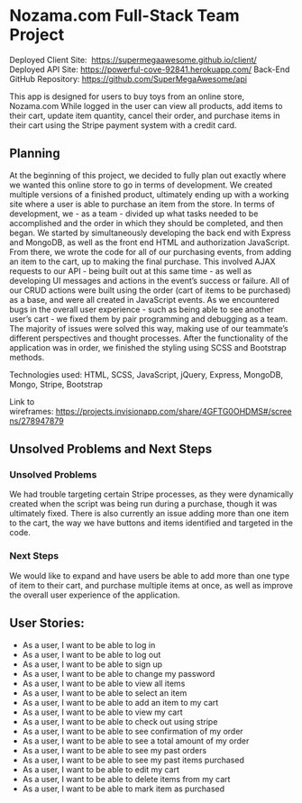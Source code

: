 # Nozama.com Full-Stack Team Project

Deployed Client Site:  https://supermegaawesome.github.io/client/ Deployed API Site: https://powerful-cove-92841.herokuapp.com/
Back-End GitHub Repository: https://github.com/SuperMegaAwesome/api

This app is designed for users to buy toys from an online store, Nozama.com
While logged in the user can view all products, add items to their cart, update item quantity, cancel their order, and purchase items in their cart using the Stripe payment system with a credit card.

## Planning

At the beginning of this project, we decided to fully plan out exactly where we wanted this online store to go in terms of development.
We created multiple versions of a finished product, ultimately ending up with a working site where a user is able to purchase an item from the store.
In terms of development, we - as a team - divided up what tasks needed to be accomplished and the order in which they should be completed, and then began. We started by simultaneously developing the back end with Express and MongoDB, as well as the front end HTML and authorization JavaScript.
From there, we wrote the code for all of our purchasing events, from adding an item to the cart, up to making the final purchase. This involved AJAX requests to our API - being built out at this same time - as well as developing UI messages and actions in the event’s success or failure.
All of our CRUD actions were built using the order (cart of items to be purchased) as a base, and were all created in JavaScript events.
As we encountered bugs in the overall user experience - such as being able to see another user’s cart - we fixed them by pair programming and debugging as a team. The majority of issues were solved this way, making use of our teammate’s different perspectives and thought processes.
After the functionality of the application was in order, we finished the styling using SCSS and Bootstrap methods.

Technologies used: HTML, SCSS, JavaScript, jQuery, Express, MongoDB, Mongo, Stripe, Bootstrap

Link to wireframes: https://projects.invisionapp.com/share/4GFTG0OHDMS#/screens/278947879

## Unsolved Problems and Next Steps

### Unsolved Problems
We had trouble targeting certain Stripe processes, as they were dynamically created when the script was being run during a purchase, though it was ultimately fixed.
There is also currently an issue adding more than one item to the cart, the way we have buttons and items identified and targeted in the code.

### Next Steps
We would like to expand and have users be able to add more than one type of item to their cart, and purchase multiple items at once, as well as improve the overall user experience of the application.

## User Stories:

* As a user, I want to be able to log in
* As a user, I want to be able to log out
* As a user, I want to be able to sign up
* As a user, I want to be able to change my password
* As a user, I want to be able to view all items
* As a user, I want to be able to select an item
* As a user, I want to be able to add an item to my cart
* As a user, I want to be able to view my cart
* As a user, I want to be able to check out using stripe
* As a user, I want to be able to see confirmation of my order
* As a user, I want to be able to see a total amount of my order
* As a user, I want to be able to see my past orders
* As a user, I want to be able to see my past items purchased
* As a user, I want to be able to edit my cart
* As a user, I want to be able to delete items from my cart
* As a user, I want to be able to mark item as purchased
